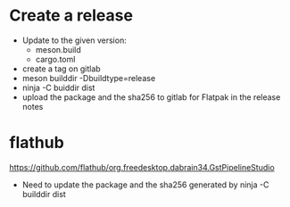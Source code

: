 # Create a release

- Update to the given version:
  - meson.build
  - cargo.toml
- create a tag on gitlab
- meson builddir -Dbuildtype=release
- ninja -C buiddir dist
- upload the package and the sha256 to gitlab for Flatpak in the release notes

# flathub

https://github.com/flathub/org.freedesktop.dabrain34.GstPipelineStudio

- Need to update the package and the sha256 generated by ninja -C builddir dist
